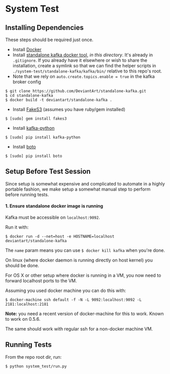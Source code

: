 # System Test

## Installing Dependencies

These steps should be required just once.

 - Install [Docker](https://docker.io)
 - Install [standalone kafka docker tool](https://github.com/DeviantArt/standalone-kafka), _in this directory_. It's already in `.gitignore`. If you already have it elsewhere or wish to share the installation, create a symlink so that we can find the helper scripts in `./system-test/standalone-kafka/kafka/bin/` relative to this repo's root.
  - Note that we rely on `auto.create.topics.enable = true` in the kafka broker config
```
$ git clone https://github.com/DeviantArt/standalone-kafka.git
$ cd standalone-kafka
$ docker build -t deviantart/standalone-kafka .
```
 - Install [FakeS3](https://github.com/jubos/fake-s3) (assumes you have ruby/gem installed)
```
$ [sudo] gem install fakes3
```
 - Install [kafka-python](https://github.com/dpkp/kafka-python)
```
$ [sudo] pip install kafka-python
```
 - Install [boto](https://github.com/boto/boto)
```
$ [sudo] pip install boto
```

## Setup Before Test Session

Since setup is somewhat expensive and complicated to automate in a highly portable fashion, we
make setup a somewhat manual step to perform before running tests.

#### 1. Ensure standalone docker image is running

Kafka must be accessible on `localhost:9092`.

Run it with:

```
$ docker run -d --net=host -e HOSTNAME=localhost deviantart/standalone-kafka
```

The `name` param means you can use `$ docker kill kafka` when you're done.

On linux (where docker daemon is running directly on host kernel) you should be done.

For OS X or other setup where docker is running in a VM, you now need to forward localhost ports to the VM.

Assuming you used docker machine you can do this with:

```
$ docker-machine ssh default -f -N -L 9092:localhost:9092 -L 2181:localhost:2181
```

**Note:** you need a recent version of docker-machine for this to work. Known to work on 0.5.6.

The same should work with regular ssh for a non-docker machine VM.


## Running Tests

From the repo root dir, run:

```
$ python system_test/run.py
```
